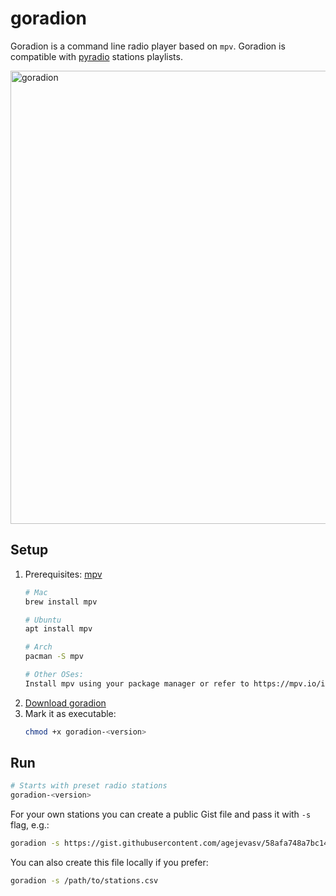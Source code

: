 # goradion
Goradion is a command line radio player based on `mpv`. Goradion is compatible with [pyradio](https://github.com/coderholic/pyradio) stations playlists.

<img width="725" alt="goradion" src="https://github.com/agejevasv/goradion/assets/1682086/4d0aa823-8662-42f8-a6ad-c601486fcf6d">

## Setup

1. Prerequisites: [mpv](https://mpv.io/)
   ```bash
   # Mac
   brew install mpv

   # Ubuntu
   apt install mpv

   # Arch
   pacman -S mpv

   # Other OSes:
   Install mpv using your package manager or refer to https://mpv.io/installation/
   ```
3. [Download goradion](https://github.com/agejevasv/goradion/releases/latest)
4. Mark it as executable:
   ```bash
   chmod +x goradion-<version>
   ```

## Run
```bash
# Starts with preset radio stations
goradion-<version>
```

For your own stations you can create a public Gist file and pass it with `-s` flag, e.g.:

```bash
goradion -s https://gist.githubusercontent.com/agejevasv/58afa748a7bc14dcccab1ca237d14a0b/raw/stations.csv
```

You can also create this file locally if you prefer:

```bash
goradion -s /path/to/stations.csv
```
